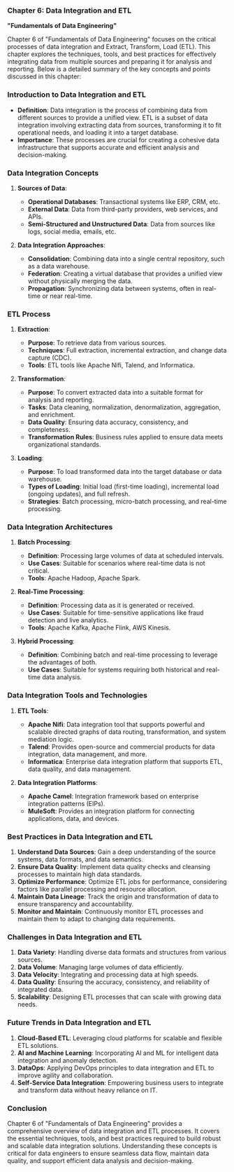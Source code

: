 ### Chapter 6: Data Integration and ETL
**"Fundamentals of Data Engineering"**

Chapter 6 of "Fundamentals of Data Engineering" focuses on the critical processes of data integration and Extract, Transform, Load (ETL). This chapter explores the techniques, tools, and best practices for effectively integrating data from multiple sources and preparing it for analysis and reporting. Below is a detailed summary of the key concepts and points discussed in this chapter:

### **Introduction to Data Integration and ETL**
- **Definition**: Data integration is the process of combining data from different sources to provide a unified view. ETL is a subset of data integration involving extracting data from sources, transforming it to fit operational needs, and loading it into a target database.
- **Importance**: These processes are crucial for creating a cohesive data infrastructure that supports accurate and efficient analysis and decision-making.

### **Data Integration Concepts**
1. **Sources of Data**:
   - **Operational Databases**: Transactional systems like ERP, CRM, etc.
   - **External Data**: Data from third-party providers, web services, and APIs.
   - **Semi-Structured and Unstructured Data**: Data from sources like logs, social media, emails, etc.

2. **Data Integration Approaches**:
   - **Consolidation**: Combining data into a single central repository, such as a data warehouse.
   - **Federation**: Creating a virtual database that provides a unified view without physically merging the data.
   - **Propagation**: Synchronizing data between systems, often in real-time or near real-time.

### **ETL Process**
1. **Extraction**:
   - **Purpose**: To retrieve data from various sources.
   - **Techniques**: Full extraction, incremental extraction, and change data capture (CDC).
   - **Tools**: ETL tools like Apache Nifi, Talend, and Informatica.

2. **Transformation**:
   - **Purpose**: To convert extracted data into a suitable format for analysis and reporting.
   - **Tasks**: Data cleaning, normalization, denormalization, aggregation, and enrichment.
   - **Data Quality**: Ensuring data accuracy, consistency, and completeness.
   - **Transformation Rules**: Business rules applied to ensure data meets organizational standards.

3. **Loading**:
   - **Purpose**: To load transformed data into the target database or data warehouse.
   - **Types of Loading**: Initial load (first-time loading), incremental load (ongoing updates), and full refresh.
   - **Strategies**: Batch processing, micro-batch processing, and real-time processing.

### **Data Integration Architectures**
1. **Batch Processing**:
   - **Definition**: Processing large volumes of data at scheduled intervals.
   - **Use Cases**: Suitable for scenarios where real-time data is not critical.
   - **Tools**: Apache Hadoop, Apache Spark.

2. **Real-Time Processing**:
   - **Definition**: Processing data as it is generated or received.
   - **Use Cases**: Suitable for time-sensitive applications like fraud detection and live analytics.
   - **Tools**: Apache Kafka, Apache Flink, AWS Kinesis.

3. **Hybrid Processing**:
   - **Definition**: Combining batch and real-time processing to leverage the advantages of both.
   - **Use Cases**: Suitable for systems requiring both historical and real-time data analysis.

### **Data Integration Tools and Technologies**
1. **ETL Tools**:
   - **Apache Nifi**: Data integration tool that supports powerful and scalable directed graphs of data routing, transformation, and system mediation logic.
   - **Talend**: Provides open-source and commercial products for data integration, data management, and more.
   - **Informatica**: Enterprise data integration platform that supports ETL, data quality, and data management.

2. **Data Integration Platforms**:
   - **Apache Camel**: Integration framework based on enterprise integration patterns (EIPs).
   - **MuleSoft**: Provides an integration platform for connecting applications, data, and devices.

### **Best Practices in Data Integration and ETL**
1. **Understand Data Sources**: Gain a deep understanding of the source systems, data formats, and data semantics.
2. **Ensure Data Quality**: Implement data quality checks and cleansing processes to maintain high data standards.
3. **Optimize Performance**: Optimize ETL jobs for performance, considering factors like parallel processing and resource allocation.
4. **Maintain Data Lineage**: Track the origin and transformation of data to ensure transparency and accountability.
5. **Monitor and Maintain**: Continuously monitor ETL processes and maintain them to adapt to changing data requirements.

### **Challenges in Data Integration and ETL**
1. **Data Variety**: Handling diverse data formats and structures from various sources.
2. **Data Volume**: Managing large volumes of data efficiently.
3. **Data Velocity**: Integrating and processing data at high speeds.
4. **Data Quality**: Ensuring the accuracy, consistency, and reliability of integrated data.
5. **Scalability**: Designing ETL processes that can scale with growing data needs.

### **Future Trends in Data Integration and ETL**
1. **Cloud-Based ETL**: Leveraging cloud platforms for scalable and flexible ETL solutions.
2. **AI and Machine Learning**: Incorporating AI and ML for intelligent data integration and anomaly detection.
3. **DataOps**: Applying DevOps principles to data integration and ETL to improve agility and collaboration.
4. **Self-Service Data Integration**: Empowering business users to integrate and transform data without heavy reliance on IT.

### **Conclusion**
Chapter 6 of "Fundamentals of Data Engineering" provides a comprehensive overview of data integration and ETL processes. It covers the essential techniques, tools, and best practices required to build robust and scalable data integration solutions. Understanding these concepts is critical for data engineers to ensure seamless data flow, maintain data quality, and support efficient data analysis and decision-making.